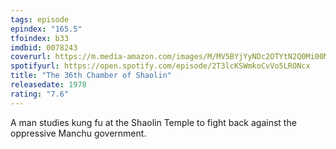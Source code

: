 ```yaml
---
tags: episode
epindex: "165.5"
tfoindex: b33
imdbid: 0078243
coverurl: https://m.media-amazon.com/images/M/MV5BYjYyNDc2OTYtN2Q0Mi00M2M3LWE0Y2UtYWY0ODBlYWZkNTFmXkEyXkFqcGdeQXVyNjc5NjEzNA@@._V1_SY300_CR3,0,202,300_.jpg
spotifyurl: https://open.spotify.com/episode/2T3lcKSWmkoCvVo5LRONcx
title: "The 36th Chamber of Shaolin"
releasedate: 1978
rating: "7.6"
---
```


A man studies kung fu at the Shaolin Temple to fight back against the oppressive Manchu government.